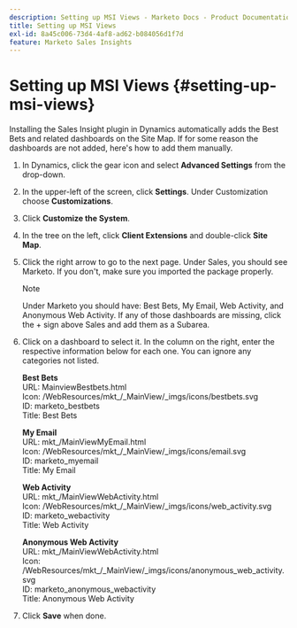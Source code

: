 ```yaml
---
description: Setting up MSI Views - Marketo Docs - Product Documentation
title: Setting up MSI Views
exl-id: 8a45c006-73d4-4af8-ad62-b084056d1f7d
feature: Marketo Sales Insights
---
```

# Setting up MSI Views {#setting-up-msi-views}

Installing the Sales Insight plugin in Dynamics automatically adds the Best Bets and related dashboards on the Site Map. If for some reason the dashboards are not added, here's how to add them manually.

1. In Dynamics, click the gear icon and select **Advanced Settings** from the drop-down.

1. In the upper-left of the screen, click **Settings**. Under Customization choose **Customizations**.

1. Click **Customize the System**.

1. In the tree on the left, click **Client Extensions** and double-click **Site Map**.

1. Click the right arrow to go to the next page. Under Sales, you should see Marketo. If you don't, make sure you imported the package properly.

   >[!NOTE]
   >
   >Under Marketo you should have: Best Bets, My Email, Web Activity, and Anonymous Web Activity. If any of those dashboards are missing, click the + sign above Sales and add them as a Subarea.

1. Click on a dashboard to select it. In the column on the right, enter the respective information below for each one. You can ignore any categories not listed.

   **Best Bets**</br>
   URL: MainviewBestbets.html</br>
   Icon: /WebResources/mkt_/_MainView/_imgs/icons/bestbets.svg</br>
   ID: marketo_bestbets</br>
   Title: Best Bets

   **My Email**</br>
   URL: mkt_/MainViewMyEmail.html</br>
   Icon: /WebResources/mkt_/_MainView/_imgs/icons/email.svg</br>
   ID: marketo_myemail</br>
   Title: My Email

   **Web Activity**</br>
   URL: mkt_/MainViewWebActivity.html</br>
   Icon: /WebResources/mkt_/_MainView/_imgs/icons/web_activity.svg</br>
   ID: marketo_webactivity</br>
   Title: Web Activity

   **Anonymous Web Activity**</br>
   URL: mkt_/MainViewWebActivity.html</br>
   Icon: /WebResources/mkt_/_MainView/_imgs/icons/anonymous_web_activity.svg</br>
   ID: marketo_anonymous_webactivity</br>
   Title: Anonymous Web Activity

1. Click **Save** when done.
